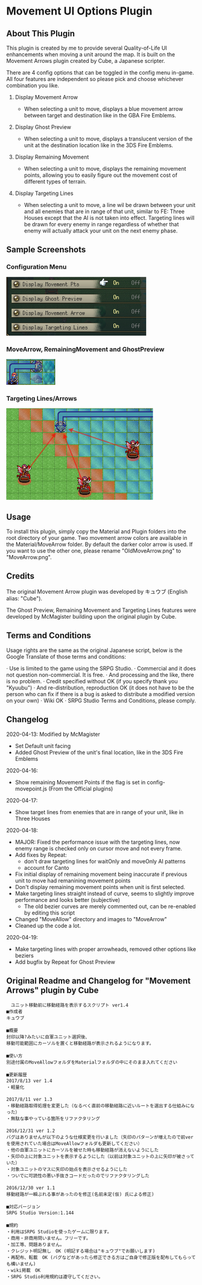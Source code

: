 # Movement UI Options Plugin


## About This Plugin

This plugin is created by me to provide several Quality-of-Life UI enhancements when moving a unit around the map.  It is built on the Movement Arrows plugin created by Cube, a Japanese scripter.

There are 4 config options that can be toggled in the config menu in-game.
All four features are independent so please pick and choose whichever combination you like.

1. Display Movement Arrow
    - When selecting a unit to move, displays a blue movement arrow between target and destination like in the GBA Fire Emblems.

2. Display Ghost Preview
    - When selecting a unit to move, displays a translucent version of the unit at the destination location like in the 3DS Fire Emblems.

3. Display Remaining Movement
    - When selecting a unit to move, displays the remaining movement points, allowing you to easily figure out the movement cost of different types of terrain.

4. Display Targeting Lines
    - When selecting a unit to move, a line wil be drawn between your unit and all enemies that are in range of that unit, similar to FE: Three Houses except that the AI is not taken into effect.  Targeting lines will be drawn for every enemy in range regardless of whether that enemy will actually attack your unit on the next enemy phase.

## Sample Screenshots

### Configuration Menu

![Configuration Menu][1]

### MoveArrow, RemainingMovement and GhostPreview

![MoveArrow, RemainingMovement and GhostPreview][2]

### Targeting Lines/Arrows

![Targeting Arrows][3]

[1]: Options.png
[2]: MoveArrow+RemainingMovement+GhostPreview.png
[3]: TargetingArrows.png


## Usage

To install this plugin, simply copy the Material and Plugin folders into the root directory of your game.
Two movement arrow colors are available in the Material/MoveArrow folder.
By default the darker color arrow is used.
If you want to use the other one, please rename "OldMoveArrow.png" to "MoveArrow.png".


## Credits

The original Movement Arrow plugin was developed by キュウブ (English alias: "Cube").

The Ghost Preview, Remaining Movement and Targeting Lines features were developed by McMagister building upon the original plugin by Cube.


## Terms and Conditions

Usage rights are the same as the original Japanese script, below is the Google Translate of those terms and conditions:

· Use is limited to the game using the SRPG Studio.
· Commercial and it does not question non-commercial. It is free.
· And processing and the like, there is no problem.
· Credit specified without OK (if you specify thank you "Kyuubu")
· And re-distribution, reproduction OK (it does not have to be the person who can fix if there is a bug is asked to distribute a modified version on your own)
· Wiki OK
· SRPG Studio Terms and Conditions, please comply.


## Changelog

2020-04-13: Modified by McMagister

- Set Default unit facing
- Added Ghost Preview of the unit's final location, like in the 3DS Fire Emblems

2020-04-16:

- Show remaining Movement Points if the flag is set in config-movepoint.js (From the Official plugins)

2020-04-17:

- Show target lines from enemies that are in range of your unit, like in Three Houses

2020-04-18:

- MAJOR: Fixed the performance issue with the targeting lines, now enemy range is checked only on cursor move and not every frame.
- Add fixes by Repeat:
	- don't draw targeting lines for waitOnly and moveOnly AI patterns
	- account for Canto
- Fix initial display of remaining movement being inaccurate if previous unit to move had remanining movement points
- Don't display remaining movement points when unit is first selected.
- Make targeting lines straight instead of curve, seems to slightly improve performance and looks better (subjective)
	- The old bezier curves are merely commented out, can be re-enabled by editing this script
- Changed "MoveAllow" directory and images to "MoveArrow"
- Cleaned up the code a lot.


2020-04-19:

- Make targeting lines with proper arrowheads, removed other options like beziers
- Add bugfix by Repeat for Ghost Preview

## Original Readme and Changelog for "Movement Arrows" plugin by Cube

````
　ユニット移動前に移動経路を表示するスクリプト ver1.4
■作成者
キュウブ

■概要
封印以降?みたいに自軍ユニット選択後、
移動可能範囲にカーソルを置くと移動経路が表示されるようになります。

■使い方
別途付属のMoveAllowフォルダをMaterialフォルダの中にそのまま入れてください

■更新履歴
2017/8/13 ver 1.4
・軽量化

2017/8/11 ver 1.3
・移動経路取得処理を変更した（なるべく直前の移動経路に近いルートを選出する仕組みになった）
・無駄な事やっている箇所をリファクタリング

2016/12/31 ver 1.2
バグはありませんが以下のような仕様変更を行いました（矢印のパターンが増えたので前verを使用されていた場合はMoveAllowフォルダも更新してください）
・他の自軍ユニットにカーソルを被せた時も移動経路が消えないようにした
・矢印の上に対象ユニットを表示するようにした（以前は対象ユニットの上に矢印が被さっていた）
・対象ユニットのマスに矢印の始点を表示させるようにした
・ついでに可読性の悪い手抜きコードだったのでリファクタリングした

2016/12/30 ver 1.1
移動経路が一瞬ぶれる事があったのを修正(名前未定(仮) 氏による修正)

■対応バージョン
SRPG Studio Version:1.144

■規約
・利用はSRPG Studioを使ったゲームに限ります。
・商用・非商用問いません。フリーです。
・加工等、問題ありません。
・クレジット明記無し　OK (明記する場合は"キュウブ"でお願いします)
・再配布、転載　OK (バグなどがあったら修正できる方はご自身で修正版を配布してもらっても構いません)
・wiki掲載　OK
・SRPG Studio利用規約は遵守してください。
````

